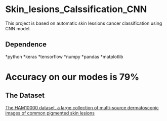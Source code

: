 # Skin_lesions_Calssification_CNN
This project is based on automatic skin lessions cancer classification using CNN model.

## Dependence
*python
*keras
*tensorflow
*numpy
*pandas
*matplotlib

# Accuracy on our modes is 79%
## The Dataset

[The HAM10000 dataset, a large collection of multi-source dermatoscopic images of common pigmented skin lesions](https://dataverse.harvard.edu/dataset.xhtml?persistentId=doi:10.7910/DVN/DBW86T,)
